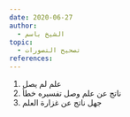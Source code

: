 ```yaml
---
date: 2020-06-27
author:
  - الشيخ باسم
topic:
  - تصحيح التصورات
references:
---
```

1. علم لم يصل 
2. ناتج عن علم وصل تفسيره خطأ 
3. جهل ناتج عن غزارة العلم 